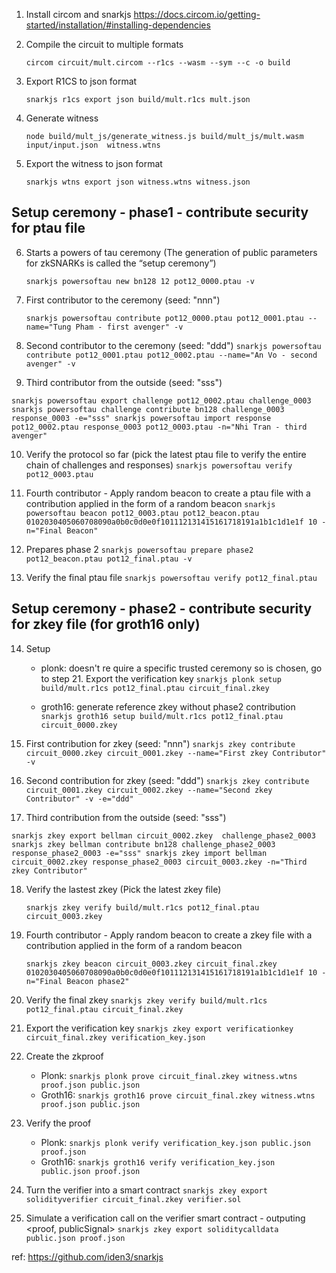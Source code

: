 1. Install circom and snarkjs https://docs.circom.io/getting-started/installation/#installing-dependencies

2. Compile the circuit to multiple formats

    `circom circuit/mult.circom --r1cs --wasm --sym --c -o build`

3. Export R1CS to json format

    `snarkjs r1cs export json build/mult.r1cs mult.json`

4. Generate witness 

    `node build/mult_js/generate_witness.js build/mult_js/mult.wasm input/input.json  witness.wtns`

5. Export the witness to json format

    `snarkjs wtns export json witness.wtns witness.json`

## Setup ceremony - phase1 - contribute security for ptau file

6. Starts a powers of tau ceremony (The generation of public parameters for zkSNARKs is called the “setup ceremony”)

    `snarkjs powersoftau new bn128 12 pot12_0000.ptau -v`

7. First contributor to the ceremony (seed: "nnn")

    `snarkjs powersoftau contribute pot12_0000.ptau pot12_0001.ptau --name="Tung Pham - first avenger" -v`

8. Second contributor to the ceremony (seed: "ddd")
    `snarkjs powersoftau contribute pot12_0001.ptau pot12_0002.ptau --name="An Vo - second avenger" -v`

9. Third contributor from the outside (seed: "sss")

`
snarkjs powersoftau export challenge pot12_0002.ptau challenge_0003
snarkjs powersoftau challenge contribute bn128 challenge_0003 response_0003 -e="sss"
snarkjs powersoftau import response pot12_0002.ptau response_0003 pot12_0003.ptau -n="Nhi Tran - third avenger"
`


10. Verify the protocol so far (pick the latest ptau file to verify the entire chain of challenges and responses)
    `snarkjs powersoftau verify pot12_0003.ptau`

11. Fourth contributor - Apply random beacon to create a ptau file with a contribution applied in the form of a random beacon
`snarkjs powersoftau beacon pot12_0003.ptau pot12_beacon.ptau 0102030405060708090a0b0c0d0e0f101112131415161718191a1b1c1d1e1f 10 -n="Final Beacon"`


12. Prepares phase 2
    `snarkjs powersoftau prepare phase2 pot12_beacon.ptau pot12_final.ptau -v`


13. Verify the final ptau file
    `snarkjs powersoftau verify pot12_final.ptau`


## Setup ceremony - phase2 - contribute security for zkey file (for groth16 only)

14. Setup
    - plonk: doesn't re quire a specific trusted ceremony so is chosen,  go to step 21. Export the verification key
    `snarkjs plonk setup build/mult.r1cs pot12_final.ptau circuit_final.zkey`

    - groth16: generate reference zkey without phase2 contribution
    `snarkjs groth16 setup build/mult.r1cs pot12_final.ptau circuit_0000.zkey`

15. First contribution for zkey (seed: "nnn")
    `snarkjs zkey contribute circuit_0000.zkey circuit_0001.zkey --name="First zkey Contributor" -v`

16. Second contribution for zkey (seed: "ddd")
    `snarkjs zkey contribute circuit_0001.zkey circuit_0002.zkey --name="Second zkey Contributor" -v -e="ddd"`

17. Third contribution from the outside (seed: "sss")

`
snarkjs zkey export bellman circuit_0002.zkey  challenge_phase2_0003
snarkjs zkey bellman contribute bn128 challenge_phase2_0003 response_phase2_0003 -e="sss"
snarkjs zkey import bellman circuit_0002.zkey response_phase2_0003 circuit_0003.zkey -n="Third zkey Contributor"
`

18. Verify the lastest zkey (Pick the latest zkey file)

    `snarkjs zkey verify build/mult.r1cs pot12_final.ptau circuit_0003.zkey`

19. Fourth contributor - Apply random beacon to create a zkey file with a contribution applied in the form of a random beacon

    `snarkjs zkey beacon circuit_0003.zkey circuit_final.zkey 0102030405060708090a0b0c0d0e0f101112131415161718191a1b1c1d1e1f 10 -n="Final Beacon phase2"`

20. Verify the final zkey
    `snarkjs zkey verify build/mult.r1cs pot12_final.ptau circuit_final.zkey`

21. Export the verification key
    `snarkjs zkey export verificationkey circuit_final.zkey verification_key.json`

22. Create the zkproof
    - Plonk:
    `snarkjs plonk prove circuit_final.zkey witness.wtns proof.json public.json`
    - Groth16:
    `snarkjs groth16 prove circuit_final.zkey witness.wtns proof.json public.json`

23. Verify the proof
    - Plonk:
    `snarkjs plonk verify verification_key.json public.json proof.json`
    - Groth16:
    `snarkjs groth16 verify verification_key.json public.json proof.json`

24. Turn the verifier into a smart contract
    `snarkjs zkey export solidityverifier circuit_final.zkey verifier.sol`

25. Simulate a verification call on the verifier smart contract - outputing <proof, publicSignal>
    `snarkjs zkey export soliditycalldata public.json proof.json`

ref: https://github.com/iden3/snarkjs